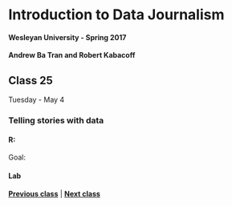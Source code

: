 # Introduction to Data Journalism
  
#### Wesleyan University - Spring 2017
  
**Andrew Ba Tran and Robert Kabacoff**
  
## Class 25
Tuesday - May 4
                             
### Telling stories with data
                             
#### R: 
                             
Goal: 
                             
#### Lab

                   
**[Previous class](class24.md)** | **[Next class](class26.md)**
